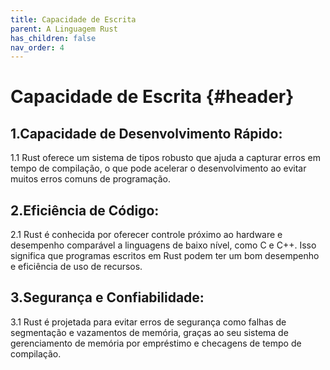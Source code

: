 ```yaml
---
title: Capacidade de Escrita
parent: A Linguagem Rust
has_children: false
nav_order: 4
---
```


# Capacidade de Escrita {#header}

## 1.Capacidade de Desenvolvimento Rápido:

1.1 Rust oferece um sistema de tipos robusto que ajuda a capturar erros em tempo de compilação, o que pode acelerar o desenvolvimento ao evitar muitos erros comuns de programação.

## 2.Eficiência de Código:

2.1 Rust é conhecida por oferecer controle próximo ao hardware e desempenho comparável a linguagens de baixo nível, como C e C++. Isso significa que programas escritos em Rust podem ter um bom desempenho e eficiência de uso de recursos.

## 3.Segurança e Confiabilidade:

3.1 Rust é projetada para evitar erros de segurança como falhas de segmentação e vazamentos de memória, graças ao seu sistema de gerenciamento de memória por empréstimo e checagens de tempo de compilação.
